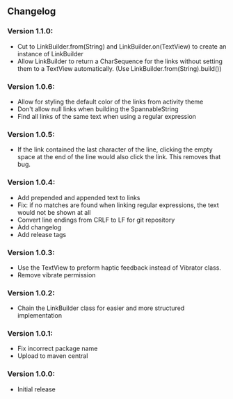 ## Changelog

### Version 1.1.0:
- Cut to LinkBuilder.from(String) and LinkBuilder.on(TextView) to create an instance of LinkBuilder
- Allow LinkBuilder to return a CharSequence for the links without setting them to a TextView automatically. (Use LinkBuilder.from(String).build())

### Version 1.0.6:
- Allow for styling the default color of the links from activity theme
- Don't allow null links when building the SpannableString
- Find all links of the same text when using a regular expression

### Version 1.0.5:
- If the link contained the last character of the line, clicking the empty space at the end of the line would also click the link. This removes that bug.

### Version 1.0.4:
- Add prepended and appended text to links
- Fix: if no matches are found when linking regular expressions, the text would not be shown at all
- Convert line endings from CRLF to LF for git repository
- Add changelog
- Add release tags 

### Version 1.0.3:
- Use the TextView to preform haptic feedback instead of Vibrator class.
- Remove vibrate permission

### Version 1.0.2:
- Chain the LinkBuilder class for easier and more structured implementation

### Version 1.0.1:
- Fix incorrect package name
- Upload to maven central

### Version 1.0.0:
- Initial release
